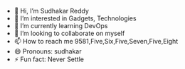 - 👋 Hi, I’m Sudhakar Reddy
- 👀 I’m interested in Gadgets, Technologies
- 🌱 I’m currently learning DevOps
- 💞️ I’m looking to collaborate on myself
- 📫 How to reach me 9581,Five,Six,Five,Seven,Five,Eight
- 😄 Pronouns: sudhakar
- ⚡ Fun fact: Never Settle

<!---
gsreddy1870/gsreddy1870 is a ✨ special ✨ repository because its `README.md` (this file) appears on your GitHub profile.
You can click the Preview link to take a look at your changes.
--->
